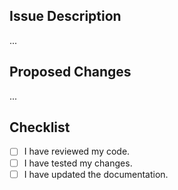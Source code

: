 ## Issue Description

...

## Proposed Changes

...

## Checklist

- [ ] I have reviewed my code.
- [ ] I have tested my changes.
- [ ] I have updated the documentation.
